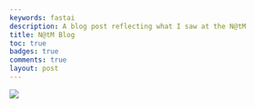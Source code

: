 ```yaml
---
keywords: fastai
description: A blog post reflecting what I saw at the N@tM
title: N@tM Blog
toc: true 
badges: true
comments: true
layout: post
---
```


![]({{site.baseurl}}/images/csclass.jpg)